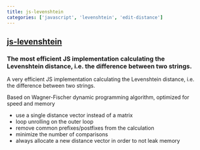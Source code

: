 ```yaml
---
title: js-levenshtein
categories: ['javascript', 'levenshtein', 'edit-distance']
---
```

## [js-levenshtein](https://github.com/gustf/js-levenshtein)

### The most efficient JS implementation calculating the Levenshtein distance, i.e. the difference between two strings.


A very efficient JS implementation calculating the Levenshtein distance, i.e. the difference between two strings.

Based on Wagner-Fischer dynamic programming algorithm, optimized for speed and memory
 - use a single distance vector instead of a matrix
 - loop unrolling on the outer loop
 - remove common prefixes/postfixes from the calculation
 - minimize the number of comparisons
 - always allocate a new distance vector in order to not leak memory
 